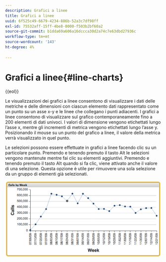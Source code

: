 ```yaml
---
description: Grafici a linee
title: Grafici a linee
uuid: 6f525c49-6679-4234-886b-52a3c7df98ff
exl-id: 75532aff-15ff-4be8-8000-f503b2bf60a2
source-git-commit: b1dda69a606a16dccca30d2a74c7e63dbd27936c
workflow-type: tm+mt
source-wordcount: '143'
ht-degree: 4%

---
```


# Grafici a linee{#line-charts}

{{eol}}

Le visualizzazioni dei grafici a linee consentono di visualizzare i dati delle metriche e delle dimensioni con ciascun elemento dati rappresentato come un punto su un asse x-y e le linee che collegano i punti adiacenti. I grafici a linee consentono di visualizzare sul grafico contemporaneamente fino a 200 elementi di dati univoci. I valori di dimensione vengono etichettati lungo l’asse x, mentre gli incrementi di metrica vengono etichettati lungo l’asse y. Posizionando il mouse su un punto del grafico a linee, il valore della metrica verrà visualizzato in quel punto.

Le selezioni possono essere effettuate in grafici a linee facendo clic su un particolare punto. Premendo e tenendo premuto il tasto Alt le selezioni vengono mantenute mentre fai clic su elementi aggiuntivi. Premendo e tenendo premuto il tasto Alt quando si fa clic, viene attivato anche il valore di una selezione. Questa opzione è utile per rimuovere una sola selezione da un gruppo di elementi già selezionati.

![](assets/line_chart.png)
